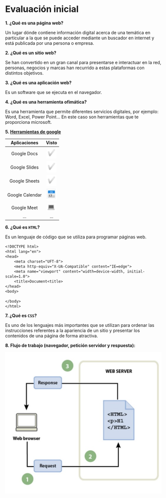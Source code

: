 # Evaluación inicial


**1. ¿Qué es una página web?**

Un lugar dónde contiene información digital acerca de una temática en particular a la que se puede acceder mediante un buscador en internet y está publicada por una persona o empresa.


**2. ¿Qué es un sitio web?**

Se han convertido en un gran canal para presentarse e interactuar en la red, personas, negocios y marcas han recurrido a estas plataformas con distintos objetivos.


**3. ¿Qué es una aplicación web?**

Es un software que se ejecuta en el navegador.

**4. ¿Qué es una herramienta ofimática?**

Es una herramienta que permite diferentes servicios digitales, por ejemplo: Word, Excel, Power Point... En este caso son herramientas que te proporciona microsoft.

**5. [Herramientas de google](https://www.google.com/intl/es-419/chrome/browser-tools/ "Herramientas de google")**

| Aplicaciones | Visto |
|:---------------:|:---------------:|
| Google Docs | ![Tick](https://github.com/loltop776/SMX2_M8_UF1_A2_JesusFortea/blob/main/Tick.jpg "Tick") |
| Google Slides | ![Tick2](https://github.com/loltop776/SMX2_M8_UF1_A2_JesusFortea/blob/main/Tick.jpg "Tick2") |
| Google Sheets | ![Tick3](https://github.com/loltop776/SMX2_M8_UF1_A2_JesusFortea/blob/main/Tick.jpg "Tick3") |
| Google Calendar | ![Google Calendar](https://github.com/loltop776/SMX2_M8_UF1_A2_JesusFortea/blob/main/Google%20Calendar.jpg "Google Calendar") |
| Google Meet | ![Goggle Meet](https://github.com/loltop776/SMX2_M8_UF1_A2_JesusFortea/blob/main/Google%20Meet.jpg "Google Meet") |
| ... | ... |


**6. ¿Qué es ```HTML```?**

Es un lenguaje de código que se utiliza para programar páginas web.

```
<!D0CTYPE html>
<html lang="en">
<head>
    <meta charset="UFT-8">
    <meta http-equiv="X-UA-Compatible" content="IE=edge">
    <meta name="viewport" content="width=device-width, initial-scale=1.0">
    <title>Document<title>
</head>
<body>

</body>
</html>
```

**7. ¿Qué es ```CSS```?**

Es uno de los lenguajes más importantes que se utilizan para ordenar las instrucciones referentes a la apariencia de un sitio y presentar los contenidos de una página de forma atractiva.


**8. Flujo de trabajo (navegador, petición servidor y respuesta):**

![Fotoej8](https://github.com/loltop776/SMX2_M8_UF1_A2_JesusFortea/blob/main/Foto%20ej8.jpg "Fotoej8")
